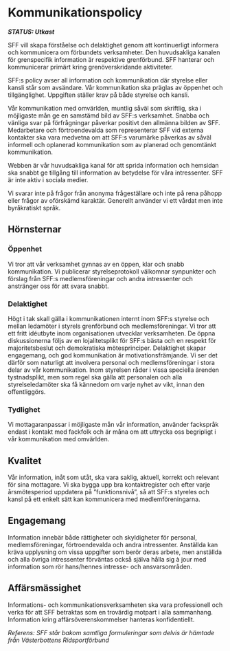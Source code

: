 # Kommunikationspolicy

***STATUS: Utkast***

SFF vill skapa förståelse och delaktighet genom att kontinuerligt informera och kommunicera om förbundets verksamheter. Den huvudsakliga 
kanalen för grenspecifik information är respektive grenförbund. SFF hanterar och kommunicerar primärt kring grenöverskridande aktiviteter.

SFF:s policy avser all information och kommunikation där styrelse eller kansli står som avsändare. Vår kommunikation ska präglas av 
öppenhet och tillgänglighet. Uppgiften ställer krav på både styrelse och kansli.

Vår kommunikation med omvärlden, muntlig såväl som skriftlig, ska i möjligaste mån ge en samstämd bild av SFF:s verksamhet. Snabba och 
vänliga svar på förfrågningar påverkar positivt den allmänna bilden av SFF.
Medarbetare och förtroendevalda som representerar SFF vid externa kontakter ska vara medvetna om att SFF:s varumärke påverkas av såväl 
informell och oplanerad kommunikation som av planerad och genomtänkt kommunikation.

Webben är vår huvudsakliga kanal för att sprida information och hemsidan ska snabbt ge tillgång till information av betydelse för våra 
intressenter. SFF är inte aktiv i sociala medier.

Vi svarar inte på frågor från anonyma frågeställare och inte på rena påhopp eller frågor av oförskämd karaktär.
Generellt använder vi ett vårdat men inte byråkratiskt språk.

## Hörnsternar

### Öppenhet

Vi tror att vår verksamhet gynnas av en öppen, klar och snabb kommunikation. Vi publicerar styrelseprotokoll välkomnar synpunkter och förslag från SFF:s 
medlemsföreningar och andra intressenter och anstränger oss för att svara snabbt.

### Delaktighet

Högt i tak skall gälla i kommunikationen internt inom SFF:s styrelse och mellan ledamöter i styrels  grenförbund och medlemsföreningar. 
Vi tror att ett fritt idéutbyte inom organisationen utvecklar verksamheten. De öppna diskussionerna följs av en lojalitetsplikt för 
SFF:s bästa och en respekt för majoritetsbeslut och demokratiska mötesprinciper.
Delaktighet skapar engagemang, och god kommunikation är motivationsfrämjande. Vi ser det därför som naturligt att involvera personal 
och medlemsföreningar i stora delar av vår kommunikation.
Inom styrelsen råder i vissa speciella ärenden tystnadsplikt, men som regel ska gälla att personalen och alla styrelseledamöter 
ska få kännedom om varje nyhet av vikt, innan den offentliggörs.


### Tydlighet

Vi mottagaranpassar i möjligaste mån vår information, använder fackspråk endast i kontakt med fackfolk och är måna om att uttrycka oss 
begripligt i vår kommunikation med omvärlden.


## Kvalitet

Vår information, inåt som utåt, ska vara saklig, aktuell, korrekt och relevant för sina mottagare. Vi ska bygga upp bra kontaktregister 
och efter varje årsmötesperiod uppdatera på ”funktionsnivå”, så att SFF:s styreles och kansl på ett enkelt sätt kan 
kommunicera med medlemföreningarna.


## Engagemang

Information innebär både rättigheter och skyldigheter för personal, medlemsföreningar, förtroendevalda och andra 
intressenter. Anställda kan kräva upplysning om vissa uppgifter som berör deras arbete, men anställda och alla övriga intressenter 
förväntas också själva hålla sig à jour med information som rör hans/hennes intresse- och ansvarsområden.


## Affärsmässighet

Informations- och kommunikationsverksamheten ska vara professionell och verka för att SFF betraktas som en trovärdig motpart i alla 
sammanhang. Information kring affärsöverenskommelser hanteras konfidentiellt. 


*Referens: SFF står bakom samtliga formuleringar som delvis är hämtade från Västerbottens Ridsportförbund*
